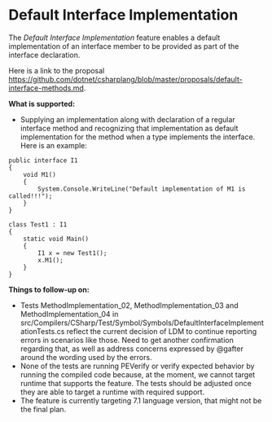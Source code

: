 Default Interface Implementation
=========================

The *Default Interface Implementation* feature enables a default implementation of an interface member to be provided as part of the interface declaration. 

Here is a link to the proposal https://github.com/dotnet/csharplang/blob/master/proposals/default-interface-methods.md. 

**What is supported:**
- Supplying an implementation along with declaration of a regular interface method and recognizing that implementation as default implementation for the method when a type implements the interface. 
Here is an example:
```
public interface I1
{
    void M1() 
    {
        System.Console.WriteLine("Default implementation of M1 is called!!!");
    }
}

class Test1 : I1
{
    static void Main()
    {
        I1 x = new Test1();
        x.M1();
    }
}
```


**Things to follow-up on:**
- Tests MethodImplementation_02, MethodImplementation_03 and MethodImplementation_04 in src/Compilers/CSharp/Test/Symbol/Symbols/DefaultInterfaceImplementationTests.cs reflect the current decision of LDM to continue reporting errors in scenarios like those. Need to get another confirmation regarding that, as well as address concerns expressed by @gafter around the wording used by the errors.
- None of the tests are running PEVerify or verify expected behavior by running the compiled code because, at the moment, we cannot target runtime that supports the feature. The tests should be adjusted once they are able to target a runtime with required support.
- The feature is currently targeting 7.1 language version, that might not be the final plan.
